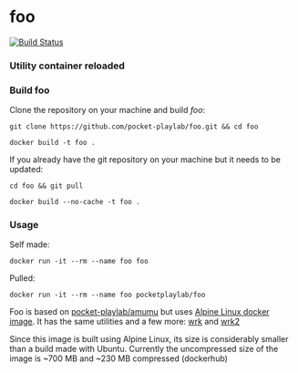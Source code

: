 # foo

[![Build Status](https://travis-ci.org/pocket-playlab/foo.svg?branch=master)](https://travis-ci.org/pocket-playlab/foo)

### Utility container reloaded


### Build foo

Clone the repository on your machine and build *foo*:

``git clone https://github.com/pocket-playlab/foo.git && cd foo``

``docker build -t foo .``

If you already have the git repository on your machine but it needs to be updated:

``cd foo && git pull``

``docker build --no-cache -t foo .``

### Usage

Self made:

``docker run -it --rm --name foo foo``

Pulled:

``docker run -it --rm --name foo pocketplaylab/foo``

Foo is based on [pocket-playlab/amumu](https://github.com/pocket-playlab/amumu) but uses [Alpine Linux docker image](https://hub.docker.com/_/alpine/). It has the same utilities and a few more: [wrk](https://github.com/wg/wrk) and [wrk2](https://github.com/giltene/wrk2)

Since this image is built using Alpine Linux, its size is considerably smaller than a build made with Ubuntu. Currently the uncompressed size of the image is ~700 MB and ~230 MB compressed (dockerhub)
